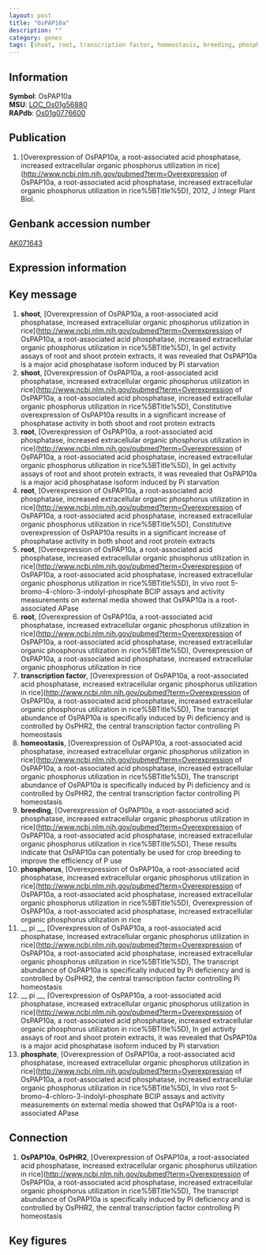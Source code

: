 ```yaml
---
layout: post
title: "OsPAP10a"
description: ""
category: genes
tags: [shoot, root, transcription factor, homeostasis, breeding, phosphorus,  pi , phosphate, Gene]
---
```


## Information
__Symbol__: OsPAP10a  
__MSU__: [LOC_Os01g56880](http://rice.plantbiology.msu.edu/cgi-bin/ORF_infopage.cgi?orf=LOC_Os01g56880)  
__RAPdb__: [Os01g0776600](http://rapdb.dna.affrc.go.jp/viewer/gbrowse_details/irgsp1?name=Os01g0776600)  

## Publication
1. [Overexpression of OsPAP10a, a root-associated acid phosphatase, increased extracellular organic phosphorus utilization in rice](http://www.ncbi.nlm.nih.gov/pubmed?term=Overexpression of OsPAP10a, a root-associated acid phosphatase, increased extracellular organic phosphorus utilization in rice%5BTitle%5D), 2012, J Integr Plant Biol.

## Genbank accession number
[AK071643](http://www.ncbi.nlm.nih.gov/nuccore/AK071643)  

## Expression information

## Key message
1. __shoot__, [Overexpression of OsPAP10a, a root-associated acid phosphatase, increased extracellular organic phosphorus utilization in rice](http://www.ncbi.nlm.nih.gov/pubmed?term=Overexpression of OsPAP10a, a root-associated acid phosphatase, increased extracellular organic phosphorus utilization in rice%5BTitle%5D),  In gel activity assays of root and shoot protein extracts, it was revealed that OsPAP10a is a major acid phosphatase isoform induced by Pi starvation
2. __shoot__, [Overexpression of OsPAP10a, a root-associated acid phosphatase, increased extracellular organic phosphorus utilization in rice](http://www.ncbi.nlm.nih.gov/pubmed?term=Overexpression of OsPAP10a, a root-associated acid phosphatase, increased extracellular organic phosphorus utilization in rice%5BTitle%5D),  Constitutive overexpression of OsPAP10a results in a significant increase of phosphatase activity in both shoot and root protein extracts
3. __root__, [Overexpression of OsPAP10a, a root-associated acid phosphatase, increased extracellular organic phosphorus utilization in rice](http://www.ncbi.nlm.nih.gov/pubmed?term=Overexpression of OsPAP10a, a root-associated acid phosphatase, increased extracellular organic phosphorus utilization in rice%5BTitle%5D),  In gel activity assays of root and shoot protein extracts, it was revealed that OsPAP10a is a major acid phosphatase isoform induced by Pi starvation
4. __root__, [Overexpression of OsPAP10a, a root-associated acid phosphatase, increased extracellular organic phosphorus utilization in rice](http://www.ncbi.nlm.nih.gov/pubmed?term=Overexpression of OsPAP10a, a root-associated acid phosphatase, increased extracellular organic phosphorus utilization in rice%5BTitle%5D),  Constitutive overexpression of OsPAP10a results in a significant increase of phosphatase activity in both shoot and root protein extracts
5. __root__, [Overexpression of OsPAP10a, a root-associated acid phosphatase, increased extracellular organic phosphorus utilization in rice](http://www.ncbi.nlm.nih.gov/pubmed?term=Overexpression of OsPAP10a, a root-associated acid phosphatase, increased extracellular organic phosphorus utilization in rice%5BTitle%5D),  In vivo root 5-bromo-4-chloro-3-indolyl-phosphate BCIP assays and activity measurements on external media showed that OsPAP10a is a root-associated APase
6. __root__, [Overexpression of OsPAP10a, a root-associated acid phosphatase, increased extracellular organic phosphorus utilization in rice](http://www.ncbi.nlm.nih.gov/pubmed?term=Overexpression of OsPAP10a, a root-associated acid phosphatase, increased extracellular organic phosphorus utilization in rice%5BTitle%5D), Overexpression of OsPAP10a, a root-associated acid phosphatase, increased extracellular organic phosphorus utilization in rice
7. __transcription factor__, [Overexpression of OsPAP10a, a root-associated acid phosphatase, increased extracellular organic phosphorus utilization in rice](http://www.ncbi.nlm.nih.gov/pubmed?term=Overexpression of OsPAP10a, a root-associated acid phosphatase, increased extracellular organic phosphorus utilization in rice%5BTitle%5D),  The transcript abundance of OsPAP10a is specifically induced by Pi deficiency and is controlled by OsPHR2, the central transcription factor controlling Pi homeostasis
8. __homeostasis__, [Overexpression of OsPAP10a, a root-associated acid phosphatase, increased extracellular organic phosphorus utilization in rice](http://www.ncbi.nlm.nih.gov/pubmed?term=Overexpression of OsPAP10a, a root-associated acid phosphatase, increased extracellular organic phosphorus utilization in rice%5BTitle%5D),  The transcript abundance of OsPAP10a is specifically induced by Pi deficiency and is controlled by OsPHR2, the central transcription factor controlling Pi homeostasis
9. __breeding__, [Overexpression of OsPAP10a, a root-associated acid phosphatase, increased extracellular organic phosphorus utilization in rice](http://www.ncbi.nlm.nih.gov/pubmed?term=Overexpression of OsPAP10a, a root-associated acid phosphatase, increased extracellular organic phosphorus utilization in rice%5BTitle%5D),  These results indicate that OsPAP10a can potentially be used for crop breeding to improve the efficiency of P use
10. __phosphorus__, [Overexpression of OsPAP10a, a root-associated acid phosphatase, increased extracellular organic phosphorus utilization in rice](http://www.ncbi.nlm.nih.gov/pubmed?term=Overexpression of OsPAP10a, a root-associated acid phosphatase, increased extracellular organic phosphorus utilization in rice%5BTitle%5D), Overexpression of OsPAP10a, a root-associated acid phosphatase, increased extracellular organic phosphorus utilization in rice
11. __ pi __, [Overexpression of OsPAP10a, a root-associated acid phosphatase, increased extracellular organic phosphorus utilization in rice](http://www.ncbi.nlm.nih.gov/pubmed?term=Overexpression of OsPAP10a, a root-associated acid phosphatase, increased extracellular organic phosphorus utilization in rice%5BTitle%5D),  The transcript abundance of OsPAP10a is specifically induced by Pi deficiency and is controlled by OsPHR2, the central transcription factor controlling Pi homeostasis
12. __ pi __, [Overexpression of OsPAP10a, a root-associated acid phosphatase, increased extracellular organic phosphorus utilization in rice](http://www.ncbi.nlm.nih.gov/pubmed?term=Overexpression of OsPAP10a, a root-associated acid phosphatase, increased extracellular organic phosphorus utilization in rice%5BTitle%5D),  In gel activity assays of root and shoot protein extracts, it was revealed that OsPAP10a is a major acid phosphatase isoform induced by Pi starvation
13. __phosphate__, [Overexpression of OsPAP10a, a root-associated acid phosphatase, increased extracellular organic phosphorus utilization in rice](http://www.ncbi.nlm.nih.gov/pubmed?term=Overexpression of OsPAP10a, a root-associated acid phosphatase, increased extracellular organic phosphorus utilization in rice%5BTitle%5D),  In vivo root 5-bromo-4-chloro-3-indolyl-phosphate BCIP assays and activity measurements on external media showed that OsPAP10a is a root-associated APase

## Connection
1. __OsPAP10a__, __OsPHR2__, [Overexpression of OsPAP10a, a root-associated acid phosphatase, increased extracellular organic phosphorus utilization in rice](http://www.ncbi.nlm.nih.gov/pubmed?term=Overexpression of OsPAP10a, a root-associated acid phosphatase, increased extracellular organic phosphorus utilization in rice%5BTitle%5D),  The transcript abundance of OsPAP10a is specifically induced by Pi deficiency and is controlled by OsPHR2, the central transcription factor controlling Pi homeostasis

## Key figures


